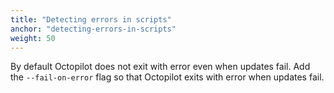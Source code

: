 ```yaml
---
title: "Detecting errors in scripts"
anchor: "detecting-errors-in-scripts"
weight: 50
---
```


By default Octopilot does not exit with error even when updates fail. Add the `--fail-on-error` flag so that Octopilot exits with error when updates fail.
